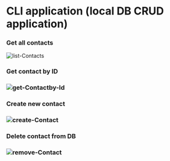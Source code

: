 # CLI application (local DB CRUD application)

<h3>Get all contacts</h3>
<img src="https://i.ibb.co/SrThW2w/list-Contacts.jpg" alt="list-Contacts" border="0" />

<h3>Get contact by ID<h3>
<img src="https://i.ibb.co/kQPS3Lh/get-Contactby-Id.jpg" alt="get-Contactby-Id" border="0" />

<h3>Create new contact<h3>
<img src="https://i.ibb.co/hYqNTYN/create-Contact.jpg" alt="create-Contact" border="0" />

<h3>Delete contact from DB<h3>
<img src="https://i.ibb.co/9pZ35Gm/remove-Contact.jpg" alt="remove-Contact" border="0" />
